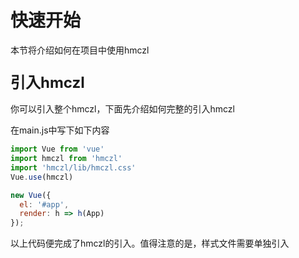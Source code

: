 # 快速开始
本节将介绍如何在项目中使用hmczl

### <font size="5">引入hmczl</font>
你可以引入整个hmczl，下面先介绍如何完整的引入hmczl

在main.js中写下如下内容
```js
import Vue from 'vue'
import hmczl from 'hmczl'
import 'hmczl/lib/hmczl.css'
Vue.use(hmczl)

new Vue({
  el: '#app',
  render: h => h(App)
});
```
以上代码便完成了hmczl的引入。值得注意的是，样式文件需要单独引入

